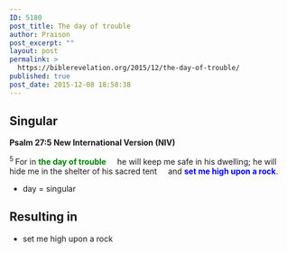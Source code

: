 ```yaml
---
ID: 5180
post_title: The day of trouble
author: Praison
post_excerpt: ""
layout: post
permalink: >
  https://biblerevelation.org/2015/12/the-day-of-trouble/
published: true
post_date: 2015-12-08 18:58:38
---
```

<h2><strong>Singular</strong></h2>
<strong><span class="passage-display-bcv">Psalm 27:5
</span><span class="passage-display-version">New International Version (NIV)</span></strong>
<div class="poetry top-05">
<p class="line"><span id="en-NIV-14291" class="text Ps-27-5"><sup class="versenum">5 </sup>For in <span style="color: #008000;"><strong>the day of trouble</strong></span></span>
<span class="indent-1"><span class="indent-1-breaks">    </span><span class="text Ps-27-5">he will keep me safe in his dwelling;</span></span>
<span class="text Ps-27-5">he will hide me in the shelter of his sacred tent</span>
<span class="indent-1"><span class="indent-1-breaks">    </span><span class="text Ps-27-5">and <span style="color: #0000ff;"><strong>set me high upon a rock</strong></span>.</span></span></p>

<ul>
	<li class="line">day = singular</li>
</ul>
<h2><strong>Resulting in</strong></h2>
<ul>
	<li>set me high upon a rock</li>
</ul>
</div>